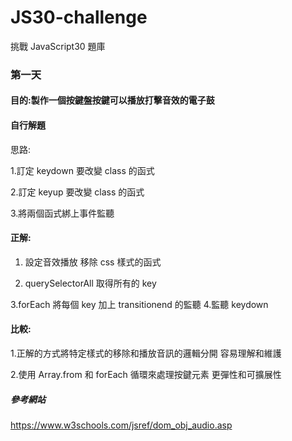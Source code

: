 # JS30-challenge

挑戰 JavaScript30 題庫

### 第一天

#### 目的:製作一個按鍵盤按鍵可以播放打擊音效的電子鼓

#### 自行解題

思路:

1.訂定 keydown 要改變 class 的函式

2.訂定 keyup 要改變 class 的函式

3.將兩個函式綁上事件監聽

#### 正解:

1. 設定音效播放 移除 css 樣式的函式

2. querySelectorAll 取得所有的 key

3.forEach 將每個 key 加上 transitionend 的監聽 4.監聽 keydown

#### 比較:

1.正解的方式將特定樣式的移除和播放音訊的邏輯分開 容易理解和維護

2.使用 Array.from 和 forEach 循環來處理按鍵元素 更彈性和可擴展性

##### 參考網站

https://www.w3schools.com/jsref/dom_obj_audio.asp
